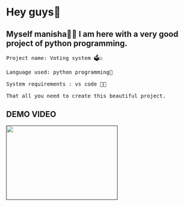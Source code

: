 <h1>Hey guys👋 </h1> 

<h2>Myself manisha🙋‍♀️ I am here with a very good  project of python programming.</h2>

<Pre>Project name: Voting system 🗳️☑️

Language used: python programming🐍

System requirements : vs code 👩‍💻

That all you need to create this beautiful project.</pre> 

<h2>DEMO VIDEO</h2>

<a href=""><img src="https://imgur.com/G1K9GkB.jpg" width="300" height="200"></a>
